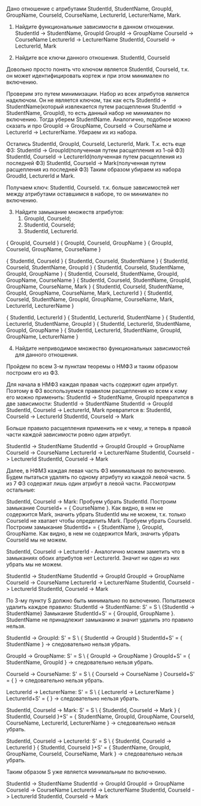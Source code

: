 Дано отношение с атрибутами StudentId, StudentName, GroupId, GroupName, CourseId, CourseName, LecturerId, LecturerName, Mark.

1. Найдите функциональные зависимости в данном отношении.
StudentId -> StudentName, GroupId
GroupId -> GroupName
CourseId -> CourseName
LecturerId -> LecturerName
StudentId, CourseId -> LecturerId, Mark

2. Найдите все ключи данного отношения.
StudentId, CourseId

Довольно просто понять что ключом является StudentId, CourseId, т.к. он может идентифицировать кортеж и при этом минимален по включению. 

Проверим это путем минимизации. Набор из всех атрибутов является надключом. Он не является ключом, так как есть StudentId -> StudentName(который извлекается путем расщепления StudentId -> StudentName, GroupId), то есть данный набор не минимален по включению. Тогда уберем StudentName.
Аналогично, подобное можно сказать и про GroupId -> GroupName, CourseId -> CourseName и LecturerId -> LecturerName. Убираем их из набора.

Остались StudentId, GroupId, CourseId, LecturerId, Mark.
Т.к. есть еще ФЗ: 
StudentId -> GroupId(полученная путем расщепления из 1-ой ФЗ)
StudentId, CourseId -> LecturerId(полученная путем расщепления из последней ФЗ)
StudentId, CourseId -> Mark(полученная путем расщепления из последней ФЗ)
Таким образом убираем из набора GroudId, LecturerId и Mark. 

Получаем ключ: StudentId, CourseId. т.к. больше зависимостей нет между атрибутами оставшимся в наборе, то он минимален по включению.


3. Найдите замыкание множеств атрибутов:
    1. GroupId, CourseId;
    2. StudentId, CourseId;
    3. StudentId, LecturerId.

{ GroupId, CourseId }
{ GroupId, CourseId, GroupName }
{ GroupId, CourseId, GroupName, CourseName }

{ StudentId, CourseId }
{ StudentId, CourseId, StudentName }
{ StudentId, CourseId, StudentName, GroupId }
{ StudentId, CourseId, StudentName, GroupId, GroupName }
{ StudentId, CourseId, StudentName, GroupId, GroupName, CourseName }
{ StudentId, CourseId, StudentName, GroupId, GroupName, CourseName, Mark }
{ StudentId, CourseId, StudentName, GroupId, GroupName, CourseName, Mark, LecturerId }
{ StudentId, CourseId, StudentName, GroupId, GroupName, CourseName, Mark, LecturerId, LecturerName }

{ StudentId, LecturerId }
{ StudentId, LecturerId, StudentName }
{ StudentId, LecturerId, StudentName, GroupId }
{ StudentId, LecturerId, StudentName, GroupId, GroupName }
{ StudentId, LecturerId, StudentName, GroupId, GroupName, LecturerName }

4. Найдите неприводимое множество функциональных зависимостей для данного отношения.

Пройдем по всем 3-м пунктам теоремы о НМФЗ и таким образом построим его из ФЗ. 

Для начала в НМФЗ каждая правая часть содержит один атрибут. Поэтому в ФЗ воспользуемся правилом расщепления ко всем к кому его можно применить:
StudentId -> StudentName, GroupId превратится в две зависимости:
StudentId -> StudentName
StudentId -> GroupId
StudentId, CourseId -> LecturerId, Mark превратится в:
StudentId, CourseId -> LecturerId
StudentId, CourseId -> Mark

Больше правило расщепления применить не к чему, и теперь в правой части каждой зависимости ровно один атрибут.

StudentId -> StudentName
StudentId -> GroupId
GroupId -> GroupName
CourseId -> CourseName
LecturerId -> LecturerName
StudentId, CourseId -> LecturerId
StudentId, CourseId -> Mark

Далее,  в НФМЗ каждая левая часть ФЗ минимальная по включению. Будем пытаться удалять по одному атрибуту из каждой левой части. 5 из 7 ФЗ содержат лишь один атрибут в левой части. Рассмотрим остальные:

StudentId, CourseId -> Mark:
Пробуем убрать StudentId. Построим замыкание CourseId+ = { CourseName }. Как видно, в нем не содержится Mark, значить убрать StudentId мы не можем, т.к. только CourseId не хватает чтобы определить Mark.
Пробуем убрать CourseId. Построим замыкание StudentId+ = { StudentName }, GroupId, GroupName. Как видно, в нем не содержится Mark, значить убрать CourseId мы не можем.

StudentId, CourseId -> LecturerId - Аналогично можем заметить что в замыканиях обоих атрибутов нет LecturerId. Значит ни один из них убрать мы не можем.

StudentId -> StudentName
StudentId -> GroupId
GroupId -> GroupName
CourseId -> CourseName
LecturerId -> LecturerName
StudentId, CourseId -> LecturerId
StudentId, CourseId -> Mark

По 3-му пункту S должно быть минимально по включению. Попытаемся удалить каждое правило:
StudentId -> StudentName:
S' = S \ {StudentId -> StudentName}
Замыкание StudentId+S' = { GroupId, GroupName }. StudentName не принадлежит замыканию и значит удалить это правило нельзя.

StudentId -> GroupId:
S' = S \ { StudentId -> GroupId }
StudentId+S' = { StudentName } -> следовательно нельзя убрать.

GroupId -> GroupName:
S' = S \ { GroupId -> GroupName }
GroupId+S' = { StudentName, GroupId } -> следовательно нельзя убрать.

CourseId -> CourseName:
S' = S \ { CourseId -> CourseName }
CourseId+S' = { } -> следовательно нельзя убрать.

LecturerId -> LecturerName:
S' = S \ { LecturerId -> LecturerName }
LecturerId+S' = { } -> следовательно нельзя убрать.

StudentId, CourseId -> Mark:
S' = S \ { StudentId, CourseId -> Mark }
{ StudentId, CourseId }+S' = { StudentName, GroupId, GroupName, CourseId, CourseName, LecturerId, LecturerName } -> следовательно нельзя убрать.

StudentId, CourseId -> LecturerId:
S' = S \ { StudentId, CourseId -> LecturerId }
{ StudentId, CourseId }+S' = { StudentName, GroupId, GroupName, CourseId, CourseName, Mark } -> следовательно нельзя убрать.

Таким образом S уже является минимальным по включению.

StudentId -> StudentName
StudentId -> GroupId
GroupId -> GroupName
CourseId -> CourseName
LecturerId -> LecturerName
StudentId, CourseId -> LecturerId
StudentId, CourseId -> Mark